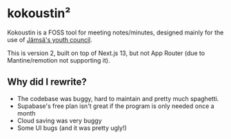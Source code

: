 # kokoustin²

Kokoustin is a FOSS tool for meeting notes/minutes, designed mainly for the use of [Jämsä's youth council](https://jamsa.fi/nuva).

This is version 2, built on top of Next.js 13, but not App Router (due to Mantine/remotion not supporting it).

## Why did I rewrite?

- The codebase was buggy, hard to maintain and pretty much spaghetti.
- Supabase's free plan isn't great if the program is only needed once a month
- Cloud saving was very buggy
- Some UI bugs (and it was pretty ugly!)

